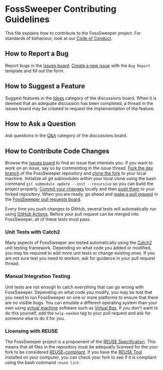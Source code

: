 <!--
SPDX-FileCopyrightText: 2022 Daniel Valcour <fosssweeper@gmail.com>

SPDX-License-Identifier: GPL-3.0-or-later
-->

# FossSweeper Contributing Guidelines

This file explains how to contribute to the FossSweeper project. For standards of behaviour, look at our [Code of Conduct](CODE_OF_CONDUCT.md).

## How to Report a Bug

Report bugs in the [issues board](https://www.github.com/Journeyman-dev/FossSweeper/issues). [Create a new issue](https://docs.github.com/en/issues/tracking-your-work-with-issues/creating-an-issue) with the `Bug Report` template and fill out the form.

## How to Suggest a Feature

Suggest features in the [Ideas](https://www.github.com/Journeyman-dev/FossSweeper/discussions/categories/ideas) category of the discussions board. When it is deemed that an adequate discussion has been completed, a thread in the issues board may be created to request the implementation of the feature.

## How to Ask a Question

Ask questions in the [Q&A](https://www.github.com/Journeyman-dev/FossSweeper/discussions/categories/q&a) category of the discussions board.

## How to Contribute Code Changes

Browse the [issues board](https://www.github.com/Journeyman-dev/FossSweeper/issues) to find an issue that interests you. If you want to work on an issue, say so by commenting in the issue thread. [Fork the dev branch](https://docs.github.com/en/get-started/quickstart/fork-a-repo#fork-an-example-repository) of the FossSweeper repository and [clone the fork](https://docs.github.com/en/repositories/creating-and-managing-repositories/cloning-a-repository) to your local machine. Initialize all git submodules within your local clone using the bash command `git submodule update --init --recursive` so you can build the project properly. [Commit your changes](https://docs.github.com/en/desktop/contributing-and-collaborating-using-github-desktop/making-changes-in-a-branch/committing-and-reviewing-changes-to-your-project) locally and then [push them](https://docs.github.com/en/desktop/contributing-and-collaborating-using-github-desktop/making-changes-in-a-branch/pushing-changes-to-github) to your forked repository. When you are ready, go ahead and [make a pull request](https://docs.github.com/en/pull-requests/collaborating-with-pull-requests/proposing-changes-to-your-work-with-pull-requests/about-pull-requests) in the [FossSweeper pull requests board](https://github.com/Journeyman-dev/FossSweeper/pulls).

Every time you push changes to GitHub, several tests will automatically run using [GitHub Actions](https://docs.github.com/en/actions). Before your pull request can be merged into FossSweeper, all of these tests must pass.

### Unit Tests with Catch2

Many aspects of FossSweeper are tested automatically using the [Catch2](https://github.com/catchorg/Catch2) unit testing framework. Depending on what code you added or modified, you may be required to add more unit tests or change existing ones. If you are not sure test you need to workon, ask for guidance in your pull request thread.

### Manual Integration Testing

Unit tests are not enough to catch everything that can go wrong with FossSweeper. Depending on what code you modify, you may be told that you need to run FossSweeper on one or more platforms to ensure that there are no visible bugs. You can emulate a different operating system than your own using [virtual machine](https://en.wikipedia.org/wiki/Virtual_machine) software such as [Virtual Box](https://www.virtualbox.org/). If you don't want to do this yourself, add the `help-needed` tag to your pull request and ask for someone else to do it for you.

### Licensing with REUSE

The FossSweeper project is a propoenent of the [REUSE Specification](https://reuse.software/spec/). This means that all files in the repository must be adequatly licensed for the your fork to be considered [REUSE-compliant](https://reuse.software/tutorial/). If you have the [REUSE Tool](https://github.com/fsfe/reuse-tool) installed on your computer, you can check your fork to see if it is compliant using the bash command `reuse lint`.
